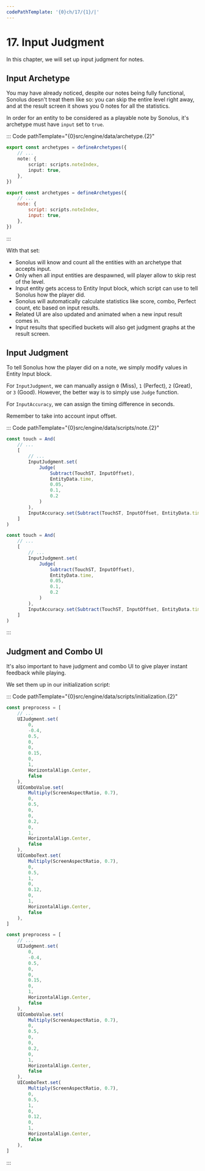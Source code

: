 ```yaml
---
codePathTemplate: '{0}ch/17/{1}/|'
---
```


# 17. Input Judgment

In this chapter, we will set up input judgment for notes.

## Input Archetype

You may have already noticed, despite our notes being fully functional, Sonolus doesn't treat them like so: you can skip the entire level right away, and at the result screen it shows you 0 notes for all the statistics.

In order for an entity to be considered as a playable note by Sonolus, it's archetype must have `input` set to `true`.

::: Code pathTemplate="{0}src/engine/data/archetype.{2}"

```ts
export const archetypes = defineArchetypes({
    // ...
    note: {
        script: scripts.noteIndex,
        input: true,
    },
})
```

```js
export const archetypes = defineArchetypes({
    // ...
    note: {
        script: scripts.noteIndex,
        input: true,
    },
})
```

:::

With that set:

-   Sonolus will know and count all the entities with an archetype that accepts input.
-   Only when all input entities are despawned, will player allow to skip rest of the level.
-   Input entity gets access to Entity Input block, which script can use to tell Sonolus how the player did.
-   Sonolus will automatically calculate statistics like score, combo, Perfect count, etc based on input results.
-   Related UI are also updated and animated when a new input result comes in.
-   Input results that specified buckets will also get judgment graphs at the result screen.

## Input Judgment

To tell Sonolus how the player did on a note, we simply modify values in Entity Input block.

For `InputJudgment`, we can manually assign `0` (Miss), `1` (Perfect), `2` (Great), or `3` (Good). However, the better way is to simply use `Judge` function.

For `InputAccuracy`, we can assign the timing difference in seconds.

Remember to take into account input offset.

::: Code pathTemplate="{0}src/engine/data/scripts/note.{2}"

```ts
const touch = And(
    // ...
    [
        // ...
        InputJudgment.set(
            Judge(
                Subtract(TouchST, InputOffset),
                EntityData.time,
                0.05,
                0.1,
                0.2
            )
        ),
        InputAccuracy.set(Subtract(TouchST, InputOffset, EntityData.time)),
    ]
)
```

```js
const touch = And(
    // ...
    [
        // ...
        InputJudgment.set(
            Judge(
                Subtract(TouchST, InputOffset),
                EntityData.time,
                0.05,
                0.1,
                0.2
            )
        ),
        InputAccuracy.set(Subtract(TouchST, InputOffset, EntityData.time)),
    ]
)
```

:::

## Judgment and Combo UI

It's also important to have judgment and combo UI to give player instant feedback while playing.

We set them up in our initialization script:

::: Code pathTemplate="{0}src/engine/data/scripts/initialization.{2}"

```ts
const preprocess = [
    // ...
    UIJudgment.set(
        0,
        -0.4,
        0.5,
        0,
        0,
        0.15,
        0,
        1,
        HorizontalAlign.Center,
        false
    ),
    UIComboValue.set(
        Multiply(ScreenAspectRatio, 0.7),
        0,
        0.5,
        0,
        0,
        0.2,
        0,
        1,
        HorizontalAlign.Center,
        false
    ),
    UIComboText.set(
        Multiply(ScreenAspectRatio, 0.7),
        0,
        0.5,
        1,
        0,
        0.12,
        0,
        1,
        HorizontalAlign.Center,
        false
    ),
]
```

```js
const preprocess = [
    // ...
    UIJudgment.set(
        0,
        -0.4,
        0.5,
        0,
        0,
        0.15,
        0,
        1,
        HorizontalAlign.Center,
        false
    ),
    UIComboValue.set(
        Multiply(ScreenAspectRatio, 0.7),
        0,
        0.5,
        0,
        0,
        0.2,
        0,
        1,
        HorizontalAlign.Center,
        false
    ),
    UIComboText.set(
        Multiply(ScreenAspectRatio, 0.7),
        0,
        0.5,
        1,
        0,
        0.12,
        0,
        1,
        HorizontalAlign.Center,
        false
    ),
]
```

:::

